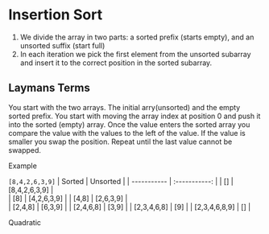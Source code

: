 # Insertion Sort

1. We divide the array in two parts: a sorted prefix (starts empty), and an unsorted suffix (start full)
1. In each iteration we pick the first element from the unsorted subarray and insert it to the correct position in the sorted subarray.

## Laymans Terms

You start with the two arrays. The initial arry(unsorted) and the empty sorted prefix. You start with moving the array index at position 0 and push it into the sorted (empty) array. Once the value enters the sorted array you compare the value with the values to the left of the value. If the value is smaller you swap the position. Repeat until the last value cannot be swapped.

Example

`[8,4,2,6,3,9]`
| Sorted | Unsorted |
| ----------- | :-----------: |
| [] | [8,4,2,6,3,9] |  
| [8] | [4,2,6,3,9] |
| [4,8] | [2,6,3,9] |  
| [2,4,8] | [6,3,9] |
| [2,4,6,8] | [3,9] |
| [2,3,4,6,8] | [9] |
| [2,3,4,6,8,9] | [] |

Quadratic
